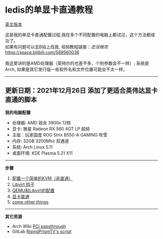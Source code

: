 # ledis的单显卡直通教程
[英文版本](README.md)

这是我的单显卡直通配置过程;我在多个不同配置的电脑上都试过，这个方法都成功了。<br>
如果有问题可以去B站上找我, 视频教程链接：*还没做完*https://space.bilibili.com/589560036 <br>
<br>
我这里讲的是AMD处理器（英特尔的也差不多，个别参数会不一样）; 系统是Arch, 如果是其它发行版一些软件名和文件位置可能会不太一样。<br>

---
更新日期：2021年12月26日
添加了更适合英伟达显卡直通的脚本  
---

**我的电脑配置**
- 处理器: AMD 锐龙 3900x 12核
- 显卡: 微星 Radeon RX 560 4GT LP 超频
- 主版：玩家国度 ROG Strix B550-A GAMING 吹雪
- 内存: 32GB 3200Mhz 双通道
- 系统: Arch Linux 5.11
- 桌面环境: KDE Plasma 5.21 X11

* * *
**步骤**
1. [配置一个简单的KVM（非直通）](VFIO/Setting%20up%20a%20basic%20KVM%20cn.md)
2. [Libvirt 钩子](VFIO/Libvirt%20Hooks%20cn.md)
3. [QEMU和Libvirt的配置](VFIO/Configure%20Libvirt%20cn.md)
4. [显卡直通](VFIO/Setting%20up%20Passthrough%20cn.md)
5. [some other things](VFIO/Debugging%20and%20other%20features.md)

* * *
**其它资源**
- Arch Wiki [PCI passthrough](https://wiki.archlinux.org/index.php/PCI_passthrough_via_OVMF) 
- GitLab [RisingPrismTV's script](https://gitlab.com/risingprismtv/single-gpu-passthrough)
